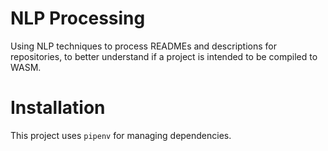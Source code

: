 # NLP Processing

Using NLP techniques to process READMEs and descriptions for repositories, to better understand if a project is intended to be compiled to WASM.

# Installation

This project uses `pipenv` for managing dependencies.

```bash

